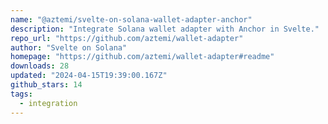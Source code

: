 ```yaml
---
name: "@aztemi/svelte-on-solana-wallet-adapter-anchor"
description: "Integrate Solana wallet adapter with Anchor in Svelte."
repo_url: "https://github.com/aztemi/wallet-adapter"
author: "Svelte on Solana"
homepage: "https://github.com/aztemi/wallet-adapter#readme"
downloads: 28
updated: "2024-04-15T19:39:00.167Z"
github_stars: 14
tags: 
  - integration
---
```

